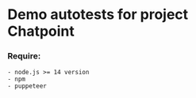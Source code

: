 # Demo autotests for project Chatpoint

### Require:

```nodejs
- node.js >= 14 version
- npm
- puppeteer
```